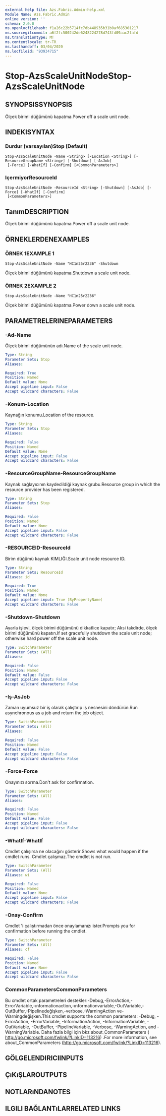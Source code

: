 ```yaml
---
external help file: Azs.Fabric.Admin-help.xml
Module Name: Azs.Fabric.Admin
online version: ''
schema: 2.0.0
ms.openlocfilehash: f1a26c22b5714fc7db448935b31b0af685301217
ms.sourcegitcommit: a6f2fc500242de6248224278d743fd09aac2fafd
ms.translationtype: MT
ms.contentlocale: tr-TR
ms.lasthandoff: 03/04/2020
ms.locfileid: "93934715"
---
```

# <span data-ttu-id="8ea1d-101">Stop-AzsScaleUnitNode</span><span class="sxs-lookup"><span data-stu-id="8ea1d-101">Stop-AzsScaleUnitNode</span></span>

## <span data-ttu-id="8ea1d-102">SYNOPSIS</span><span class="sxs-lookup"><span data-stu-id="8ea1d-102">SYNOPSIS</span></span>
<span data-ttu-id="8ea1d-103">Ölçek birimi düğümünü kapatma.</span><span class="sxs-lookup"><span data-stu-id="8ea1d-103">Power off a scale unit node.</span></span>

## <span data-ttu-id="8ea1d-104">INDEKI</span><span class="sxs-lookup"><span data-stu-id="8ea1d-104">SYNTAX</span></span>

### <span data-ttu-id="8ea1d-105">Durdur (varsayılan)</span><span class="sxs-lookup"><span data-stu-id="8ea1d-105">Stop (Default)</span></span>
```
Stop-AzsScaleUnitNode -Name <String> [-Location <String>] [-ResourceGroupName <String>] [-Shutdown] [-AsJob]
 [-Force] [-WhatIf] [-Confirm] [<CommonParameters>]
```

### <span data-ttu-id="8ea1d-106">Içermiyor</span><span class="sxs-lookup"><span data-stu-id="8ea1d-106">ResourceId</span></span>
```
Stop-AzsScaleUnitNode -ResourceId <String> [-Shutdown] [-AsJob] [-Force] [-WhatIf] [-Confirm]
 [<CommonParameters>]
```

## <span data-ttu-id="8ea1d-107">Tanım</span><span class="sxs-lookup"><span data-stu-id="8ea1d-107">DESCRIPTION</span></span>
<span data-ttu-id="8ea1d-108">Ölçek birimi düğümünü kapatma.</span><span class="sxs-lookup"><span data-stu-id="8ea1d-108">Power off a scale unit node.</span></span>

## <span data-ttu-id="8ea1d-109">ÖRNEKLERDEN</span><span class="sxs-lookup"><span data-stu-id="8ea1d-109">EXAMPLES</span></span>

### <span data-ttu-id="8ea1d-110">ÖRNEK 1</span><span class="sxs-lookup"><span data-stu-id="8ea1d-110">EXAMPLE 1</span></span>
```
Stop-AzsScaleUnitNode -Name "HC1n25r2236" -Shutdown
```

<span data-ttu-id="8ea1d-111">Ölçek birimi düğümünü kapatma.</span><span class="sxs-lookup"><span data-stu-id="8ea1d-111">Shutdown a scale unit node.</span></span>

### <span data-ttu-id="8ea1d-112">ÖRNEK 2</span><span class="sxs-lookup"><span data-stu-id="8ea1d-112">EXAMPLE 2</span></span>
```
Stop-AzsScaleUnitNode -Name "HC1n25r2236"
```

<span data-ttu-id="8ea1d-113">Ölçek birimi düğümünü kapatma.</span><span class="sxs-lookup"><span data-stu-id="8ea1d-113">Power down a scale unit node.</span></span>

## <span data-ttu-id="8ea1d-114">PARAMETRELERINE</span><span class="sxs-lookup"><span data-stu-id="8ea1d-114">PARAMETERS</span></span>

### <span data-ttu-id="8ea1d-115">-Ad</span><span class="sxs-lookup"><span data-stu-id="8ea1d-115">-Name</span></span>
<span data-ttu-id="8ea1d-116">Ölçek birimi düğümünün adı.</span><span class="sxs-lookup"><span data-stu-id="8ea1d-116">Name of the scale unit node.</span></span>

```yaml
Type: String
Parameter Sets: Stop
Aliases:

Required: True
Position: Named
Default value: None
Accept pipeline input: False
Accept wildcard characters: False
```

### <span data-ttu-id="8ea1d-117">-Konum</span><span class="sxs-lookup"><span data-stu-id="8ea1d-117">-Location</span></span>
<span data-ttu-id="8ea1d-118">Kaynağın konumu.</span><span class="sxs-lookup"><span data-stu-id="8ea1d-118">Location of the resource.</span></span>

```yaml
Type: String
Parameter Sets: Stop
Aliases:

Required: False
Position: Named
Default value: None
Accept pipeline input: False
Accept wildcard characters: False
```

### <span data-ttu-id="8ea1d-119">-ResourceGroupName</span><span class="sxs-lookup"><span data-stu-id="8ea1d-119">-ResourceGroupName</span></span>
<span data-ttu-id="8ea1d-120">Kaynak sağlayıcının kaydedildiği kaynak grubu.</span><span class="sxs-lookup"><span data-stu-id="8ea1d-120">Resource group in which the resource provider has been registered.</span></span>

```yaml
Type: String
Parameter Sets: Stop
Aliases:

Required: False
Position: Named
Default value: None
Accept pipeline input: False
Accept wildcard characters: False
```

### <span data-ttu-id="8ea1d-121">-RESOURCEID</span><span class="sxs-lookup"><span data-stu-id="8ea1d-121">-ResourceId</span></span>
<span data-ttu-id="8ea1d-122">Birim düğümü kaynak KIMLIĞI.</span><span class="sxs-lookup"><span data-stu-id="8ea1d-122">Scale unit node resource ID.</span></span>

```yaml
Type: String
Parameter Sets: ResourceId
Aliases: id

Required: True
Position: Named
Default value: None
Accept pipeline input: True (ByPropertyName)
Accept wildcard characters: False
```

### <span data-ttu-id="8ea1d-123">-Shutdown</span><span class="sxs-lookup"><span data-stu-id="8ea1d-123">-Shutdown</span></span>
<span data-ttu-id="8ea1d-124">Ayarla işlevi, ölçek birimi düğümünü dikkatlice kapatır; Aksi takdirde, ölçek birimi düğümünü kapatın.</span><span class="sxs-lookup"><span data-stu-id="8ea1d-124">If set gracefully shutdown the scale unit node; otherwise hard power off the scale unit node.</span></span>

```yaml
Type: SwitchParameter
Parameter Sets: (All)
Aliases:

Required: False
Position: Named
Default value: False
Accept pipeline input: False
Accept wildcard characters: False
```

### <span data-ttu-id="8ea1d-125">-Iş</span><span class="sxs-lookup"><span data-stu-id="8ea1d-125">-AsJob</span></span>
<span data-ttu-id="8ea1d-126">Zaman uyumsuz bir iş olarak çalıştırıp iş nesnesini döndürün.</span><span class="sxs-lookup"><span data-stu-id="8ea1d-126">Run asynchronous as a job and return the job object.</span></span>

```yaml
Type: SwitchParameter
Parameter Sets: (All)
Aliases:

Required: False
Position: Named
Default value: False
Accept pipeline input: False
Accept wildcard characters: False
```

### <span data-ttu-id="8ea1d-127">-Force</span><span class="sxs-lookup"><span data-stu-id="8ea1d-127">-Force</span></span>
<span data-ttu-id="8ea1d-128">Onayınızı sorma.</span><span class="sxs-lookup"><span data-stu-id="8ea1d-128">Don't ask for confirmation.</span></span>

```yaml
Type: SwitchParameter
Parameter Sets: (All)
Aliases:

Required: False
Position: Named
Default value: False
Accept pipeline input: False
Accept wildcard characters: False
```

### <span data-ttu-id="8ea1d-129">-WhatIf</span><span class="sxs-lookup"><span data-stu-id="8ea1d-129">-WhatIf</span></span>
<span data-ttu-id="8ea1d-130">Cmdlet çalışırsa ne olacağını gösterir.</span><span class="sxs-lookup"><span data-stu-id="8ea1d-130">Shows what would happen if the cmdlet runs.</span></span>
<span data-ttu-id="8ea1d-131">Cmdlet çalışmaz.</span><span class="sxs-lookup"><span data-stu-id="8ea1d-131">The cmdlet is not run.</span></span>

```yaml
Type: SwitchParameter
Parameter Sets: (All)
Aliases: wi

Required: False
Position: Named
Default value: None
Accept pipeline input: False
Accept wildcard characters: False
```

### <span data-ttu-id="8ea1d-132">-Onay</span><span class="sxs-lookup"><span data-stu-id="8ea1d-132">-Confirm</span></span>
<span data-ttu-id="8ea1d-133">Cmdlet 'i çalıştırmadan önce onaylamanızı ister.</span><span class="sxs-lookup"><span data-stu-id="8ea1d-133">Prompts you for confirmation before running the cmdlet.</span></span>

```yaml
Type: SwitchParameter
Parameter Sets: (All)
Aliases: cf

Required: False
Position: Named
Default value: None
Accept pipeline input: False
Accept wildcard characters: False
```

### <span data-ttu-id="8ea1d-134">CommonParameters</span><span class="sxs-lookup"><span data-stu-id="8ea1d-134">CommonParameters</span></span>
<span data-ttu-id="8ea1d-135">Bu cmdlet ortak parametreleri destekler:-Debug,-ErrorAction,-ErrorVariable,-ınformationaction,-ınformationvariable,-OutVariable,-OutBuffer,-Pipelinedeğişken,-verbose,-WarningAction ve-Warningdeğişken.</span><span class="sxs-lookup"><span data-stu-id="8ea1d-135">This cmdlet supports the common parameters: -Debug, -ErrorAction, -ErrorVariable, -InformationAction, -InformationVariable, -OutVariable, -OutBuffer, -PipelineVariable, -Verbose, -WarningAction, and -WarningVariable.</span></span> <span data-ttu-id="8ea1d-136">Daha fazla bilgi için bkz about_CommonParameters ( http://go.microsoft.com/fwlink/?LinkID=113216) .</span><span class="sxs-lookup"><span data-stu-id="8ea1d-136">For more information, see about_CommonParameters (http://go.microsoft.com/fwlink/?LinkID=113216).</span></span>

## <span data-ttu-id="8ea1d-137">GÖLGELENDIRICI</span><span class="sxs-lookup"><span data-stu-id="8ea1d-137">INPUTS</span></span>

## <span data-ttu-id="8ea1d-138">ÇıKıŞLAR</span><span class="sxs-lookup"><span data-stu-id="8ea1d-138">OUTPUTS</span></span>

## <span data-ttu-id="8ea1d-139">NOTLARıNDA</span><span class="sxs-lookup"><span data-stu-id="8ea1d-139">NOTES</span></span>

## <span data-ttu-id="8ea1d-140">ILGILI BAĞLANTıLAR</span><span class="sxs-lookup"><span data-stu-id="8ea1d-140">RELATED LINKS</span></span>
